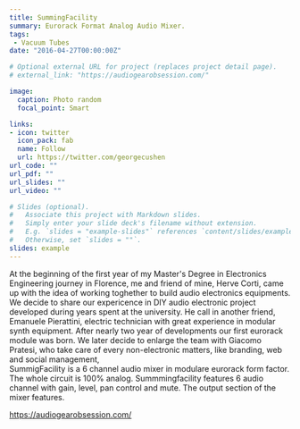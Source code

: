 ```yaml
---
title: SummingFacility
summary: Eurorack Format Analog Audio Mixer.
tags:
 - Vacuum Tubes
date: "2016-04-27T00:00:00Z"

# Optional external URL for project (replaces project detail page). 
# external_link: "https://audiogearobsession.com/"

image:
  caption: Photo random
  focal_point: Smart

links:
- icon: twitter
  icon_pack: fab
  name: Follow
  url: https://twitter.com/georgecushen
url_code: ""
url_pdf: ""
url_slides: ""
url_video: ""

# Slides (optional).
#   Associate this project with Markdown slides.
#   Simply enter your slide deck's filename without extension.
#   E.g. `slides = "example-slides"` references `content/slides/example-slides.md`.
#   Otherwise, set `slides = ""`.
slides: example
---
```

At the beginning of the first year of my Master's Degree in Electronics Engineering journey in Florence, me and friend of mine, Herve Corti, came up with the idea of working toghether to build audio electronics equipments. We decide to share our expericence in DIY audio electronic project developed during years spent at the university. He call in another friend, Emanuele Pierattini, electric technician with great experience in modular synth equipment. After nearly two year of developments our first eurorack module was born. We later decide to enlarge the team with Giacomo Pratesi, who take care of every non-electronic matters, like branding, web and social management,  
SummigFacility is a 6 channel audio mixer in modulare eurorack form factor. The whole circuit is 100% analog. Summmingfacility features 6 audio channel with gain, level, pan control and mute. The output section of the mixer features.

https://audiogearobsession.com/ 


